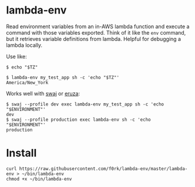 lambda-env
==========

Read environment variables from an in-AWS lambda function and execute a command
with those variables exported. Think of it like the `env` command, but it
retrieves variable definitions from lambda. Helpful for debugging a lambda
locally.

Use like:

```!sh
$ echo "$TZ"

$ lambda-env my_test_app sh -c 'echo "$TZ"'
America/New_York
```

Works well with [swaj](https://github.com/f0rk/swaj) or [eruza](https://github.com/f0rk/eruza):
```!sh
$ swaj --profile dev exec lambda-env my_test_app sh -c 'echo "$ENVIRONMENT"'
dev
$ swaj --profile production exec lambda-env sh -c 'echo "$ENVIRONMENT"'
production
```

Install
=======

```!sh
curl https://raw.githubusercontent.com/f0rk/lambda-env/master/lambda-env > ~/bin/lambda-env
chmod +x ~/bin/lambda-env
```
